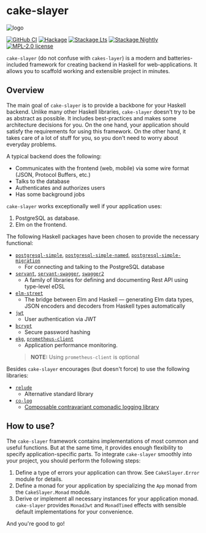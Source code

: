 # cake-slayer

![logo](https://user-images.githubusercontent.com/4276606/67370235-fc5cbb00-f582-11e9-9f45-09bf96ee6d0c.png)

[![GitHub CI](https://github.com/kowainik/cake-slayer/workflows/CI/badge.svg)](https://github.com/kowainik/cake-slayer/actions)
[![Hackage](https://img.shields.io/hackage/v/cake-slayer.svg?logo=haskell)](https://hackage.haskell.org/package/cake-slayer)
[![Stackage Lts](http://stackage.org/package/cake-slayer/badge/lts)](http://stackage.org/lts/package/cake-slayer)
[![Stackage Nightly](http://stackage.org/package/cake-slayer/badge/nightly)](http://stackage.org/nightly/package/cake-slayer)
[![MPL-2.0 license](https://img.shields.io/badge/license-MPL--2.0-blue.svg)](LICENSE)

`cake-slayer` (do not confuse with `cakes-layer`) is a modern and
batteries-included framework for creating backend in Haskell for
web-applications. It allows you to scaffold working and extensible project in
minutes.

## Overview

The main goal of `cake-slayer` is to provide a backbone for your Haskell
backend. Unlike many other Haskell libraries, `cake-slayer` doesn't try to be as
abstract as possible. It includes best-practices and makes some architecture
decisions for you. On the one hand, your application should satisfy the
requirements for using this framework. On the other hand, it takes care of a lot
of stuff for you, so you don't need to worry about everyday problems.

A typical backend does the following:

* Communicates with the frontend (web, mobile) via some wire format (JSON,
  Protocol Buffers, etc.)
* Talks to the database
* Authenticates and authorizes users
* Has some background jobs

`cake-slayer` works exceptionally well if your application uses:

1. PostgreSQL as database.
2. Elm on the frontend.

The following Haskell packages have been chosen to provide the necessary
functional:

* [`postgresql-simple`](https://hackage.haskell.org/package/postgresql-simple),
  [`postgresql-simple-named`](https://hackage.haskell.org/package/postgresql-simple-named),
  [`postgresql-simple-migration`](https://hackage.haskell.org/package/postgresql-simple-migration)
  + For connecting and talking to the PostgreSQL database
* [`servant`](http://hackage.haskell.org/package/servant),
  [`servant-swagger`](http://hackage.haskell.org/package/servant-swagger),
  [`swagger2`](http://hackage.haskell.org/package/swagger2)
  + A family of libraries for defining and documenting Rest API using type-level eDSL
* [`elm-street`](http://hackage.haskell.org/package/elm-street)
  + The bridge between Elm and Haskell — generating Elm data types, JSON
    encoders and decoders from Haskell types automatically
* [`jwt`](http://hackage.haskell.org/package/jwt)
  + User authentication via JWT
* [`bcrypt`](http://hackage.haskell.org/package/bcrypt)
  + Secure password hashing
* [`ekg`](http://hackage.haskell.org/package/ekg),
  [`prometheus-client`](https://hackage.haskell.org/package/prometheus-client)
  + Application performance monitoring.
  > **NOTE:** Using `prometheus-client` is optional

Besides `cake-slayer` encourages (but doesn't force) to use the following libraries:

* [`relude`](https://hackage.haskell.org/package/relude)
  + Alternative standard library
* [`co-log`](https://hackage.haskell.org/package/co-log)
  + [Composable contravariant comonadic logging library](https://kowainik.github.io/posts/2018-09-25-co-log)

## How to use?

The `cake-slayer` framework contains implementations of most common and useful
functions. But at the same time, it provides enough flexibility to specify
application-specific parts. To integrate `cake-slayer` smoothly into your
project, you should perform the following steps:

1. Define a type of errors your application can throw. See `CakeSlayer.Error`
   module for details.
2. Define a monad for your application by specializing the `App` monad from the
   `CakeSlayer.Monad` module.
3. Derive or implement all necessary instances for your application monad.
   `cake-slayer` provides `MonadJwt` and `MonadTimed` effects with sensible
   default implementations for your convenience.

And you're good to go!
